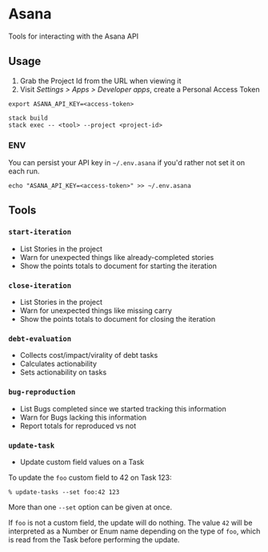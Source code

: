 # Asana

Tools for interacting with the Asana API

## Usage

1. Grab the Project Id from the URL when viewing it
1. Visit *Settings > Apps > Developer apps*, create a Personal Access Token

```console
export ASANA_API_KEY=<access-token>

stack build
stack exec -- <tool> --project <project-id>
```

### ENV

You can persist your API key in `~/.env.asana` if you'd rather not set it on each run.

```
echo "ASANA_API_KEY=<access-token>" >> ~/.env.asana
```

## Tools

### `start-iteration`

- List Stories in the project
- Warn for unexpected things like already-completed stories
- Show the points totals to document for starting the iteration

### `close-iteration`

- List Stories in the project
- Warn for unexpected things like missing carry
- Show the points totals to document for closing the iteration

### `debt-evaluation`

- Collects cost/impact/virality of debt tasks
- Calculates actionability
- Sets actionability on tasks

### `bug-reproduction`

- List Bugs completed since we started tracking this information
- Warn for Bugs lacking this information
- Report totals for reproduced vs not

### `update-task`

- Update custom field values on a Task

To update the `foo` custom field to 42 on Task 123:

```console
% update-tasks --set foo:42 123
```

More than one `--set` option can be given at once.

If `foo` is not a custom field, the update will do nothing. The value `42` will
be interpreted as a Number or Enum name depending on the type of `foo`, which is
read from the Task before performing the update.
